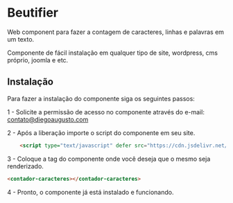 
# Beutifier

Web component para fazer a contagem de caracteres, linhas e palavras em um texto.

Componente de fácil instalação em qualquer tipo de site, wordpress, cms próprio, joomla e etc.





## Instalação

Para fazer a instalação do componente siga os seguintes passos:

1 - Solicite a permissão de acesso no componente através do e-mail: contato@diegoaugusto.com

2 - Após a liberação importe o script do componente em seu site. 

```html
    <script type="text/javascript" defer src="https://cdn.jsdelivr.net/gh/vulgodizz/web-components/v1/contador-de-caracteres/lazy.min.js"></script>
```
    
3 - Coloque a tag do componente onde você deseja que o mesmo seja renderizado.

```html
<contador-caracteres></contador-caracteres>
```

4 - Pronto, o componente já está instalado e funcionando.